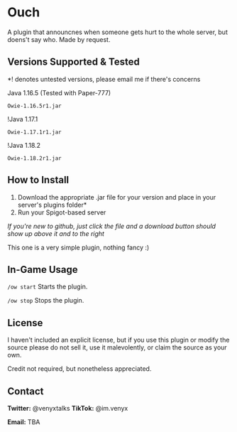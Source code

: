 # Ouch
A plugin that announcnes when someone gets hurt to the whole server, but doens't say who. Made by request.

## Versions Supported & Tested

*! denotes untested versions, please email me if there's concerns

Java 1.16.5 (Tested with Paper-777)
```
Owie-1.16.5r1.jar
```

!Java 1.17.1
```
Owie-1.17.1r1.jar
```

!Java 1.18.2
```
Owie-1.18.2r1.jar
```

<!-- GETTING STARTED -->
## How to Install

1. Download the appropriate .jar file for your version and place in your server's plugins folder* 
2. Run your Spigot-based server

<i>If you're new to github, just click the file and a download button should show up above it and to the right</i>

This one is a very simple plugin, nothing fancy :)

<!-- USAGE EXAMPLES -->
## In-Game Usage

```/ow start```
Starts the plugin.

```/ow stop```
Stops the plugin.

<!-- LICENSE -->
## License

I haven't included an explicit license, but if you use this plugin or modify the source please do not sell it, use it malevolently, or claim the source as your own.

Credit not required, but nonetheless appreciated.

<!-- CONTACT -->
## Contact

<b>Twitter:</b> @venyxtalks
<b>TikTok:</b> @im.venyx

<b>Email:</b> TBA
